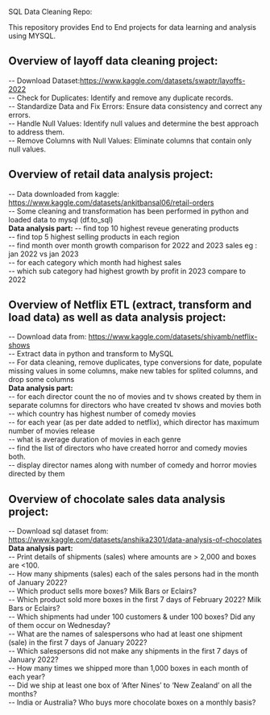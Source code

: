 SQL Data Cleaning Repo:

This repository provides End to End projects for data learning and analysis using MYSQL.


## Overview of layoff data cleaning project:
-- Download Dataset:https://www.kaggle.com/datasets/swaptr/layoffs-2022  
-- Check for Duplicates: Identify and remove any duplicate records.  
-- Standardize Data and Fix Errors: Ensure data consistency and correct any errors.  
-- Handle Null Values: Identify null values and determine the best approach to address them.  
-- Remove Columns with Null Values: Eliminate columns that contain only null values.   

## Overview of retail data analysis project:  
-- Data downloaded from kaggle: https://www.kaggle.com/datasets/ankitbansal06/retail-orders  
-- Some cleaning and transformation has been performed in python and loaded data to mysql (df.to_sql)  
**Data analysis part:** 
-- find top 10 highest reveue generating products   
-- find top 5 highest selling products in each region  
-- find month over month growth comparison for 2022 and 2023 sales eg : jan 2022 vs jan 2023  
-- for each category which month had highest sales   
-- which sub category had highest growth by profit in 2023 compare to 2022  

## Overview of Netflix ETL (extract, transform and load data) as well as data analysis project:   
-- Download data from: https://www.kaggle.com/datasets/shivamb/netflix-shows  
-- Extract data in python and transform to MySQL  
-- For data cleaning, remove duplicates, type conversions for date, populate missing values in some columns, make new tables for splited columns, and drop some columns    
**Data analysis part:**  
-- for each director count the no of movies and tv shows created by them in separate columns for directors who have created tv shows and movies both  
-- which country has highest number of comedy movies   
-- for each year (as per date added to netflix), which director has maximum number of movies release  
-- what is average duration of movies in each genre  
-- find the list of directors who have created horror and comedy movies both.  
-- display director names along with number of comedy and horror movies directed by them   

## Overview of chocolate sales data analysis project:     
-- Download sql dataset from: https://www.kaggle.com/datasets/anshika2301/data-analysis-of-chocolates       
**Data analysis part:**  
-- Print details of shipments (sales) where amounts are > 2,000 and boxes are <100.  
-- How many shipments (sales) each of the sales persons had in the month of January 2022?  
-- Which product sells more boxes? Milk Bars or Eclairs?  
-- Which product sold more boxes in the first 7 days of February 2022? Milk Bars or Eclairs?  
-- Which shipments had under 100 customers & under 100 boxes? Did any of them occur on Wednesday?  
-- What are the names of salespersons who had at least one shipment (sale) in the first 7 days of January 2022?  
-- Which salespersons did not make any shipments in the first 7 days of January 2022?  
-- How many times we shipped more than 1,000 boxes in each month of each year?  
-- Did we ship at least one box of ‘After Nines’ to ‘New Zealand’ on all the months?  
-- India or Australia? Who buys more chocolate boxes on a monthly basis?  